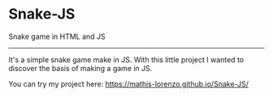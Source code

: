# Snake-JS
Snake game in HTML and JS

---

It's a simple snake game make in JS.
With this little project I wanted to discover the basis of making a game in JS.

You can try my project here:
https://mathis-lorenzo.github.io/Snake-JS/


